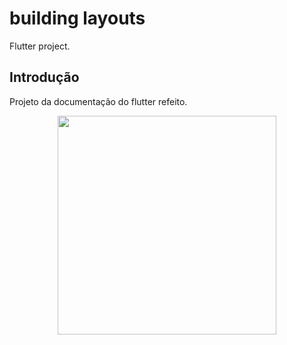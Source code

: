 # building layouts

Flutter project.

## Introdução

Projeto da documentação do flutter refeito.

<p align="center">
  <img src="https://user-images.githubusercontent.com/6609513/245489151-5d27d46e-57ad-4951-ac69-a5f817cdf4b3.jpg" width="350">

</p>

